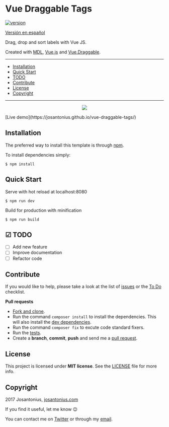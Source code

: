 # Vue Draggable Tags

[![version](https://img.shields.io/badge/Version-1.0.0-9b59b6.svg)](https://github.com/Josantonius/vue-draggable-tags)

[Versión en español](README-ES.md)

Drag, drop and sort labels with Vue JS.

Created with [MDL](https://getmdl.io/), [Vue.js](https://vuejs.org/) and [Vue.Draggable](https://github.com/SortableJS/Vue.Draggable).

---

- [Installation](#installation)
- [Quick Start](#quick-start)
- [TODO](#-todo)
- [Contribute](#contribute)
- [License](#license)
- [Copyright](#copyright)

---

<p align="center">
  <a href="https://youtu.be/UwvTWPZ8DB8" title="Extensions For Grifus">
  	<img src="example.gif">
  </a>
</p>
[Live demo](https://josantonius.github.io/vue-draggable-tags/)

## Installation

The preferred way to install this template is through [npm](https://www.npmjs.com/).

To install dependencies simply:

    $ npm install

## Quick Start

Serve with hot reload at localhost:8080

    $ npm run dev

Build for production with minification

    $ npm run build

## ☑ TODO

- [ ] Add new feature
- [ ] Improve documentation
- [ ] Refactor code

## Contribute

If you would like to help, please take a look at the list of
[issues](https://github.com/Josantonius/PHP-Algorithm/issues) or the [To Do](#-todo) checklist.

**Pull requests**

* [Fork and clone](https://help.github.com/articles/fork-a-repo).
* Run the command `composer install` to install the dependencies.
  This will also install the [dev dependencies](https://getcomposer.org/doc/03-cli.md#install).
* Run the command `composer fix` to excute code standard fixers.
* Run the [tests](#tests).
* Create a **branch**, **commit**, **push** and send me a
  [pull request](https://help.github.com/articles/using-pull-requests).

## License

This project is licensed under **MIT license**. See the [LICENSE](LICENSE) file for more info.

## Copyright

2017 Josantonius, [josantonius.com](https://josantonius.com/)

If you find it useful, let me know :wink:

You can contact me on [Twitter](https://twitter.com/Josantonius) or through my [email](mailto:hello@josantonius.com).